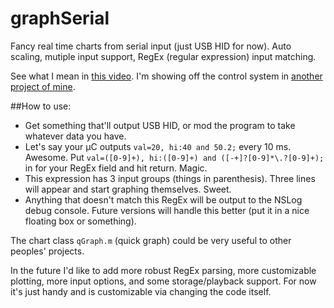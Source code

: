 graphSerial
===========

Fancy real time charts from serial input (just USB HID for now). Auto scaling, mutiple input support, RegEx (regular expression) input matching. 

See what I mean in [this video](http://www.youtube.com/watch?feature=player_detailpage&list=UUPYCZmZIbfq260t8R1iqUtA&v=6ypRadypV1A#t=123s). I'm showing off the control system in [another project of mine](https://github.com/t413/sedRobotController). 

##How to use:
- Get something that'll output USB HID, or mod the program to take whatever data you have.
- Let's say your µC outputs `val=20, hi:40 and 50.2;` every 10 ms. Awesome. Put `val=([0-9]+), hi:([0-9]+) and ([-+]?[0-9]*\.?[0-9]+);` in for your RegEx field and hit return. Magic. 
- This expression has 3 input groups (things in parenthesis). Three lines will appear and start graphing themselves. Sweet. 
- Anything that doesn't match this RegEx will be output to the NSLog debug console. Future versions will handle this better (put it in a nice floating box or something).

The chart class `qGraph.m` (quick graph) could be very useful to other peoples' projects. 

In the future I'd like to add more robust RegEx parsing, more customizable plotting, more input options, and some storage/playback support. For now it's just handy and is customizable via changing the code itself. 